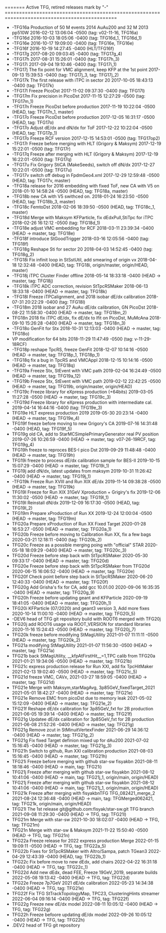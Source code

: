 ======= Active TFG, retired releases mark by "-"  =============================================================================================
<ul>
<li>-TFG16a Production of 50 M events 2014 AuAu200 and 32 M 2013 pp510W  2016-02-12 13:06:04 -0500  (tag: v02-11-16, TFG16a)
<li>-TFG16d                                                              2016-10-03 18:05:06 -0400  (tag: TFG16d_1, TFG16d_1)
<li>-TFG16e                                                              2016-10-17 19:09:00 -0400  (tag: TFG16e, TFG16e)
<li>-TFG16f                                                              2016-10-19 14:27:45 -0400  (HLT/TFG16f)
<li>-TFG17g                                                              2017-08-20 09:03:45 -0400  (tag: TFG17g_4)
<li>-TFG17h                                                              2017-08-31 15:26:01 -0400  (tag: TFG17h_3)
<li>-TFG17i                                                              2017-09-04 19:10:46 -0400  (tag: TFG17i_1)
<li>-TFG17j The fix point for VMC alignment, keep KFP at the 1st point   2017-09-13 15:39:53 -0400  (tag: TFG17j_3, tag: TFG17j_2)
<li>-TFG17k The first release with iTPC in sector 20                     2017-10-05 18:43:13 -0400  (tag: TFG17k)
<li>-TFG17l Freeze PicoDst                                               2017-11-02 09:37:30 -0400  (tag: TFG17l)
<li>-TFG17m Fix precision in PicoDst                                     2017-11-15 12:27:29 -0500  (tag: TFG17m_1)
<li>-TFG17n Freeze PicoDst before production                             2017-11-19 10:22:04 -0500  (HEAD, tag: TFG17n_1, master)
<li>-TFG17o Freeze PicoDst before production                             2017-12-05 16:31:17 -0500  (HEAD, tag: TFG17o)
<li>-TFG17o Adjust dE/dx and dN/dx for ToF                               2017-12-22 10:22:04 -0500  (HEAD, tag: TFG17p_1)
<li>-TFG17o Freeze RCF version                                           2017-12-15 14:53:01 -0500  (tag: TFG17op2)
<li>-TFG17r Freeze before merging with HLT (Grigory & Maksym)            2017-12-19 15:22:01 -0500  (tag: TFG17r)
<li>-TFG17q Freeze after  merging with HLT (Grigory & Maksym)            2017-12-19 16:22:01 -0500  (tag: TFG17q)
<li>-TFG17u Fix Grigory StiCA (MakeSeeds), switch off dN/dx              2017-12-27 10:22:01 -0500  (tag: TFG17u)
<li>-TFG17v switch off debug in FpdmGeo4.xml                             2017-12-29 12:59:48 -0500  (HEAD, tag: TFG17v, master)
<li>-TFG18a release for 2016 embedding with fixed ToF, new CA with V5 on 2018-01-10 14:58:24 -0500  (HEAD, tag: TFG18a, master)
<li>-TFG18b new CA with V5 swithced on.                                  2018-01-24 16:23:50 -0500  (HEAD, tag: TFG18b_3, master)
<li>-TFG18c FemtoDst                                                     2018-02-06 18:39:50 -0500  (HEAD, tag: TFG18c_1, master)
<li>-TFG18d Merge with Maksym KFParticle, fix dEdxPull,StiTpc for iTPC   2018-02-26 16:12:12 -0500  (tag: TFG18d_1)
<li>-TFG18e adjust VMC embedding for RCF                                 2018-03-11 23:39:34 -0400  (HEAD -> master, tag: TFG18e)
<li>-TFG18f introduce StGoodTrigger                                      2018-03-16 12:05:56 -0400  (tag: TFG18f)
<li>-TFG18g Reshape Sti for sector 20                                    2018-04-03 14:52:45 -0400  (tag: TFG18g_2)
<li>-TFG18i Fix infinit loop in StSstUtil, add smearing of origin vx     2018-04-18 12:32:48 -0400  (HEAD, tag: TFG18i, origin/master, origin/HEAD, master)
<li>-TFG18j iTPC Cluster Finder offline                                  2018-05-14 18:33:18 -0400  (HEAD -> master, tag: TFG18j)
<li>-TFG18k iTPC ADC correction, revision StTpcRSMaker                   2018-06-13 18:33:18 -0400  (HEAD -> master, tag: TFG18k)
<li>-TFG18l Freeze iTPCalignment, and 2018 isobar dE/dx calibration      2018-07-31 20:22:29 -0400  (tag: TFG18l)
<li>-TFG18m 2018 isobar and 27 AuAu dE/dx calibration, GN PicoDst        2018-08-22 11:58:30 -0400  (HEAD -> master, tag: TFG18m_2)
<li> TFG18n 2018 fix iTPC dE/dx, fix dE/dx to Ifit on PicoDst, MuMcAna   2018-09-10 15:26:28 -0400  (HEAD -> master, tag: TFG18n_3)
<li>-TFG18o GenFit for Stx                                               2018-10-31 12:13:03 -0400  (HEAD -> master, tag: TFG18o)
<li>          VP modification for 64 bits                                2018-11-29 11:47:49 -0500  (tag: v-11-29-18RCF)
<li>-TFG18p	reshape TpcRS, freeze GenFit                             2018-12-07 10:14:16 -0500  (HEAD -> master, tag: TFG18p_1, TFG18p_1)
<li>-TFG18q fix a bug in TpcRS and VMCAppl                               2018-12-15 10:14:16 -0500  (HEAD -> master, tag: TFG18q)
<li>-TFG19a Freeze Stx, StEvent with VMC path                            2019-02-04 16:24:49 -0500  (HEAD -> master, tag: TFG19a_12)
<li>-TFG19b Freeze Stx, StEvent with VMC path                            2019-02-12 22:42:25 -0500  (HEAD -> master, tag: TFG19b, origin/master, origin/HEAD)
<li>-TFG19c Freeze library for eXpress production (+64bits)              2019-03-05 11:27:28 -0500  (HEAD -> master, tag: TFG19c_3)
<li>-TFG19d Freeze library for eXpress production with intermediate cal. 2019-04-14 16:44:16 -0400  (tag: TFG19e_3)
<li> TFG19e HLT express production 2019                                  2019-05-30 20:23:14 -0400  (HEAD -> master, tag: TFG19e_4)
<li> TFG19f freeze before moving to new Grigory's CA                     2019-07-16 14:31:48 -0400  (HEAD, tag: TFG19f_5)
<li> TFG19g old CA, add to StarMCSimplePrimaryGenerator real PV position 2019-07-26 10:26:59 -0400  (HEAD -> master, tag: v07-26-19RCF, tag: TFG19g_4)
<li> TFG19h freeze to reproces BES-I pico Dst                            2019-09-29 11:48:48 -0400  (HEAD -> master, tag: TFG19h)
<li> TFG19i freeze to process dE/dx calibration sample for BES-II        2019-10-15 15:07:29 -0400  (HEAD -> master, tag: TFG19i_1)
<li> TFG19j add dN/dx, latest updates from maksym                        2019-10-31 11:26:42 -0400  (HEAD -> master, tag: TFG19j_1)
<li>-TFG19k Freeze Run XVIII and Run XIX dE/dx                           2019-11-14 09:38:28 -0500  (HEAD -> master, tag: TFG19k)
<li> TFG19l Freeze for Run XIX 31GeV Xproduction + Grigiry's fix         2019-12-06 11:30:02 -0500  (HEAD -> master, tag: TFG19l_1)
<li> TFG19l Reinstall dN/dx                                              2019-12-09 16:17:30 -0500  (HEAD, tag: TFG19l_2)
<li> TFG19m Prepare xProduction of Run XX                                2019-12-24 12:00:04 -0500  (HEAD -> master, tag: TFG19m)
<li> TFG20a Prepare xProduction of Run XX Fixed Target                   2020-01-28 16:53:27 -0500  (HEAD -> master, tag: TFG20a_1)
<li> TFG20b Freeze before moving to Calibration Run XX, fix a few bags   2020-03-21 12:18:11 -0400  (tag: TFG20b_2)
<li> TFG20c Freeze as a possible merging poing with "official" STAR      2020-05-18 18:09:29 -0400  (HEAD -> master, tag: TFG20c_3)
<li> TFG20d Freeze before step back with StTpcRSMaker                    2020-05-30 09:33:17 -0400  (HEAD -> master, tag: TFG20d)
<li> TFG20e Freeze before step back with StTpcRSMaker from TFG20d        2020-06-15 16:06:52 -0400  (HEAD -> master, tag: TFG20e)
<li> TFG20f Check point before step back in StTpcRSMaker                 2020-06-20 12:40:33 -0400  (HEAD -> master, tag: TFG20f)
<li> TFG20g Add Grisha's fix for CA, add gcc 10.01.00                    2020-09-06 16:35:35 -0400  (HEAD -> master, tag: TFG20g_9)
<li> TFG20h Freeze before updating geant and KFParticle                  2020-09-19 18:41:05 -0400  (HEAD -> master, tag: TFG20h_1)
<li> TFG20i KFParticle (07/2020) and geant3 version 3, Add more fixes    2020-10-14 11:00:10 -0400  (HEAD -> master, tag: TFG20i_5)
<li>-DEV6  head of TFG git repository build with ROOT6 merged with TFG20j
<li> TFG20j add ROOT6 usage via ROOT_VERSION for standard libraries      2020-11-16 15:24:43 -0500  (HEAD -> master, tag: TFG20j_7)
<li> TFG20k freeze before modifying StMagUtility                         2021-01-07 11:11:11 -0500  (HEAD -> master, tag: TFG20k_2)
<li> TFG21a modifying StMagUtility                                       2021-01-07 11:56:30 -0500  (HEAD -> master, tag: TFG21a)
<li> TFG21b back StMagUtility, __kfpAtFirstHit__=1,TPC calib from TFG20a 2021-01-21 19:34:06 -0500  (HEAD -> master, tag: TFG21b)
<li> TFG21c express production release for Run XXI, add fix TpcHitMaker  2021-02-13 19:02:40 -0500  (HEAD -> master, tag: TFG21c_5)
<li> TFG21d freeze VMC, CAVx,                                            2021-03-27 18:59:05 -0400  (HEAD -> master, tag: TFG21d)
<li> TFG21e Merge with Maksym,starMagAvg, 3p85GeV_fixedTarget_2021       2021-05-01 18:42:27 -0400  (HEAD -> master, tag: TFG21e)
<li> TFG21e Remove EMC from picoDst due to memory leak                   2021-05-02 15:12:09 -0400  (HEAD -> master, tag: TFG21e_2)
<li> TFG21f Reshape dE/dx calibration for 3p85GeV_fxt for 2B production  2021-06-05 19:39:14 -0400  (HEAD -> master, tag: TFG21f)
<li> TFG21g Updatee dE/dx calibration for 3p85GeV_fxt for 2B production  2021-06-08 21:52:26 -0400  (HEAD -> master, tag: TFG21g)
<li> TFG21g Remove zcut in StMinuitVertexFinder                          2021-06-29 14:36:12 -0400  (HEAD -> master, tag: TFG21g_2)
<li> TFG21g Fix fixed Target definion mixed up for dAu200                2021-07-02 15:16:45 -0400  (HEAD -> master, tag: TFG21g_3)
<li> TFG21h Switch to github, Run XXI calibration production             2021-08-03 15:16:45 -0400  (HEAD -> master, tag: TFG21h)
<li> TFG21i Freeze before merging with github star-sw fisyakbn           2021-08-11 18:18:46 -0400  (HEAD -> main, tag: TFG21i)
<li> TFG21j Freeze after merging with github star-sw fisyakbn            2021-08-12 10:41:06 -0400  (HEAD -> main, tag: TFG21j_1, origin/main, origin/HEAD)
<li> TFG21j Freeze after merging with github star-sw fisyakbn            2021-08-12 10:41:06 -0400  (HEAD -> main, tag: TFG21j_1, origin/main, origin/HEAD)
<li> TFG21k Freeze after merging with fisyakbnTFG TFG_082421_merge_2     2021-08-24 12:36:48 -0400  (HEAD -> main, tag: TFGMerged062421, tag: TFG21k, origin/main, origin/HEAD)
<li> TFG21l The 1st release git@github.com:fisyak/star-sw.git TFG branch 2021-09-08 11:29:30 -0400  (HEAD -> TFG, tag: TFG21l)
<li> TFG21m Merge with star-sw                                           2021-10-30 18:02:07 -0400  (HEAD -> TFG, tag: TFG21m)
<li> TFG21n Merge with star-sw & Maksym                                  2021-11-22 15:50:40 -0500  (HEAD -> TFG, tag: TFG21n)
<li> TFG22a Freeze release for 2022 express production Merge             2022-01-15 19:09:11 -0500  (HEAD -> TFG, tag: TFG22a_5)
<li> TFG22b Fixes for StTpcRSMaker with Altro/Sampa, patch TGean3        2022-04-29 12:43:39 -0400  (HEAD, tag: TFG22b_1)
<li> TFG22c Fix before move to new dEdx, add chairs                      2022-04-22 16:31:18 -0400  (HEAD -> TFG, tag: TFG22c_1)
<li> TFG22d Add new dEdx, dead FEE, Freeze 19GeV_2019, separate builds   2022-05-08 19:13:42 -0400  (HEAD -> TFG, tag: TFG22d)
<li> TFG22e Freeze 7p7GeV 2021 dE/dx calibration                         2022-05-23 14:34:38 -0400  (HEAD -> TFG, tag: TFG21e)
<li> TFG22f Fix TFG StTrackTopologyMap, TPC23, ClusteringHints streamer  2022-06-04 09:16:14 -0400  (HEAD -> TFG, tag: TFG22f)
<li> TFG22g Freeze new dE/dx model                                       2022-08-11 10:05:12 -0400  (HEAD -> TFG, tag: TFG22g)
<li> TFG22h Freeze befoore updating dE/dx model                          2022-09-26 10:05:12 -0400  (HEAD -> TFG, tag: TFG22h)
<li>.DEV2   head of TFG git repository
</ul>
